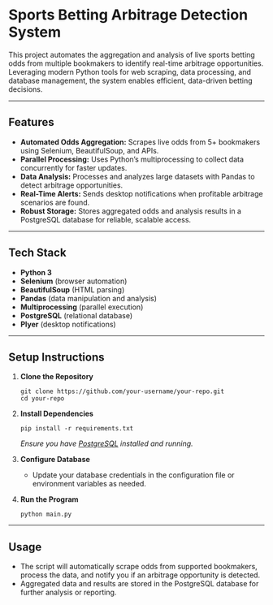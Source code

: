 # Sports Betting Arbitrage Detection System

This project automates the aggregation and analysis of live sports betting odds from multiple bookmakers to identify real-time arbitrage opportunities. Leveraging modern Python tools for web scraping, data processing, and database management, the system enables efficient, data-driven betting decisions.

---

## Features

- **Automated Odds Aggregation:** Scrapes live odds from 5+ bookmakers using Selenium, BeautifulSoup, and APIs.
- **Parallel Processing:** Uses Python’s multiprocessing to collect data concurrently for faster updates.
- **Data Analysis:** Processes and analyzes large datasets with Pandas to detect arbitrage opportunities.
- **Real-Time Alerts:** Sends desktop notifications when profitable arbitrage scenarios are found.
- **Robust Storage:** Stores aggregated odds and analysis results in a PostgreSQL database for reliable, scalable access.

---

## Tech Stack

- **Python 3**
- **Selenium** (browser automation)
- **BeautifulSoup** (HTML parsing)
- **Pandas** (data manipulation and analysis)
- **Multiprocessing** (parallel execution)
- **PostgreSQL** (relational database)
- **Plyer** (desktop notifications)

---

## Setup Instructions

1. **Clone the Repository**
    ```
    git clone https://github.com/your-username/your-repo.git
    cd your-repo
    ```

2. **Install Dependencies**
    ```
    pip install -r requirements.txt
    ```
    *Ensure you have [PostgreSQL](https://www.postgresql.org/download/) installed and running.*

3. **Configure Database**
    - Update your database credentials in the configuration file or environment variables as needed.

4. **Run the Program**
    ```
    python main.py
    ```

---

## Usage

- The script will automatically scrape odds from supported bookmakers, process the data, and notify you if an arbitrage opportunity is detected.
- Aggregated data and results are stored in the PostgreSQL database for further analysis or reporting.

